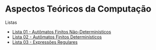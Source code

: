 # Aspectos Teóricos da Computação


Listas
* [Lista 01 - Autômatos Finitos Não-Determinísticos](atc_files/listas/01/lista01LFA.pdf)
* [Lista 02 - Autômatos Finitos Determinísticos](atc_files/listas/02/lista02LFA.pdf)
* [Lista 03 - Expressões Regulares](atc_files/listas/03/lista03LFA.pdf)

<!--
### Trabalhos

* [Trabalho 01](pi_files/trabalhos/01/trabalho01.html)
* [Trabalho 02](pi_files/trabalhos/02/trabalho02.html)
* [Trabalho 03 (APS)](pi_files/trabalhos/03/trabalho03.html)

### Trabalhos
* [Roteiro para APS](pi_files/aps/APS_PIVC.pdf)

### [Git](https://github.com/viniciusdenovaes/Unip222PI)

-->
